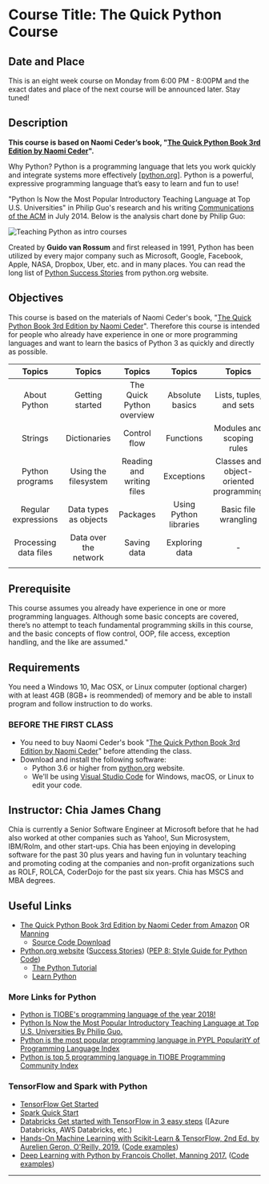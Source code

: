 # Course Title: The Quick Python Course

## Date and Place
This is an eight week course on Monday from 6:00 PM - 8:00PM and the exact dates and place of the next course will be announced later. Stay tuned!

## Description
**This course is based on Naomi Ceder’s book, "[The Quick Python Book 3rd Edition by Naomi Ceder](https://www.amazon.com/gp/product/1617294039/ref=dbs_a_def_rwt_bibl_vppi_i0)".**

Why Python? Python is a programming language that lets you work quickly and integrate systems more effectively [[python.org](https://www.python.org/)]. Python is a powerful, expressive programming language that’s easy to learn and fun to use! 

"Python Is Now the Most Popular Introductory Teaching Language at Top U.S. Universities" in Philip Guo's research and his writing [Communications of the ACM](https://cacm.acm.org/blogs/blog-cacm/176450-python-is-now-the-most-popular-introductory-teaching-language-at-top-u-s-universities/fulltext) in July 2014. Below is the analysis chart done by Philip Guo:

![Teaching Python as intro courses](https://cacm.acm.org/system/assets/0001/6722/Top39-700.4.png "Number of top 39 US CS departments that use each language to teach introductory courses")

Created by **Guido van Rossum** and first released in 1991, Python has been utilized by every major company such as Microsoft, Google, Facebook, Apple, NASA, Dropbox, Uber, etc. and in many places. You can read the long list of [Python Success Stories](https://www.python.org/about/success/) from python.org website.

## Objectives
This course is based on the materials of Naomi Ceder's book, "[The Quick Python Book 3rd Edition by Naomi Ceder](https://www.amazon.com/gp/product/1617294039/ref=dbs_a_def_rwt_bibl_vppi_i0)". Therefore this course is intended for people who already have experience in one or more programming languages and want to learn the basics of Python 3 as quickly and directly as possible.

| Topics | Topics | Topics | Topics | Topics |
|:------:|:------:|:------:|:------:|:------:|
| About Python | Getting started | The Quick Python overview | Absolute basics | Lists, tuples, and sets |
| Strings | Dictionaries | Control flow | Functions | Modules and scoping rules |
| Python programs | Using the filesystem | Reading and writing files | Exceptions | Classes and object-oriented programming |
| Regular expressions | Data types as objects | Packages | Using Python libraries | Basic file wrangling |
| Processing data files | Data over the network | Saving data | Exploring data | - |
||||||

## Prerequisite
This course assumes you already have experience in one or more programming languages. Although some basic concepts are covered, there’s no attempt to teach fundamental programming skills in this course, and the basic concepts of flow control, OOP, file access, exception handling, and the like are assumed."

## Requirements
You need a Windows 10, Mac OSX, or Linux computer (optional charger) with at least 4GB (8GB+ is reommended) of memory and be able to install program and follow instruction to do works.

### BEFORE THE FIRST CLASS
* You need to buy Naomi Ceder's book "[The Quick Python Book 3rd Edition by Naomi Ceder](https://greenteapress.com/wp/think-python-2e/)" before attending the class.
* Download and install the following software:
    * Python 3.6 or higher from [python.org](https://www.python.org/) website.
    * We'll be using [Visual Studio Code](https://code.visualstudio.com/) for Windows, macOS, or Linux to edit your code.

## Instructor: Chia James Chang
Chia is currently a Senior Software Engineer at Microsoft before that he had also worked at other companies such as Yahoo!, Sun Microsystem, IBM/Rolm, and other start-ups. Chia has been enjoying in developing software for the past 30 plus years and having fun in voluntary teaching and promoting coding at the companies and non-profit organizations such as ROLF, ROLCA, CoderDojo for the past six years. Chia has MSCS and MBA degrees.

## Useful Links
* [The Quick Python Book 3rd Edition by Naomi Ceder from Amazon](https://www.amazon.com/gp/product/1617294039/ref=dbs_a_def_rwt_bibl_vppi_i0) OR [Manning](https://www.manning.com/books/the-quick-python-book-third-edition)
    * [Source Code Download](https://www.manning.com/books/the-quick-python-book-third-edition)
* [Python.org website](https://www.python.org/)
    ([Success Stories](https://www.python.org/about/success/))
    ([PEP 8: Style Guide for Python Code](https://www.python.org/dev/peps/pep-0008/))
    * [The Python Tutorial](https://docs.python.org/3/tutorial/index.html)
    * [Learn Python](http://learnpython.org/)

### More Links for Python
* [Python is TIOBE's programming language of the year 2018!](https://www.tiobe.com/tiobe-index/)
* [Python Is Now the Most Popular Introductory Teaching Language at Top U.S. Universities By Philip Guo.](https://cacm.acm.org/blogs/blog-cacm/176450-python-is-now-the-most-popular-introductory-teaching-language-at-top-u-s-universities/fulltext)
* [Python is the most popular programming language in PYPL PopularitY of Programming Language Index](http://pypl.github.io/PYPL.html)
* [Python is top 5 programming language in TIOBE Programming Community Index](https://www.tiobe.com/tiobe-index/)

### TensorFlow and Spark with Python
* [TensorFlow Get Started](https://www.tensorflow.org/tutorials/)
* [Spark Quick Start](http://spark.apache.org/docs/latest/quick-start.html)
* [Databricks Get started with TensorFlow in 3 easy steps](https://databricks.com/tensorflow/getting-started-with-tensorflow-and-databricks) ([Azure Databricks, AWS Databricks, etc.)
* [Hands-On Machine Learning with Scikit-Learn & TensorFlow, 2nd Ed. by Aurelien Geron, O'Reilly, 2019.](https://www.amazon.com/Hands-Machine-Learning-Scikit-Learn-TensorFlow/dp/1492032646/ref=sr_1_4?ie=UTF8&qid=1546027817&sr=8-4&keywords=Hands-On+Machine+Learning+with+Scikit-Learn+%26+TensorFlow) ([Code examples](https://github.com/ageron/handson-ml.git))
* [Deep Learning with Python by Francois Chollet, Manning 2017.](https://www.amazon.com/Deep-Learning-Python-Francois-Chollet/dp/1617294438/ref=sr_1_cc_1?s=aps&ie=UTF8&qid=1544150024&sr=1-1-catcorr&keywords=deep+learning+with+python) ([Code examples](https://github.com/fchollet/deep-learning-with-python-notebooks))
 
---
